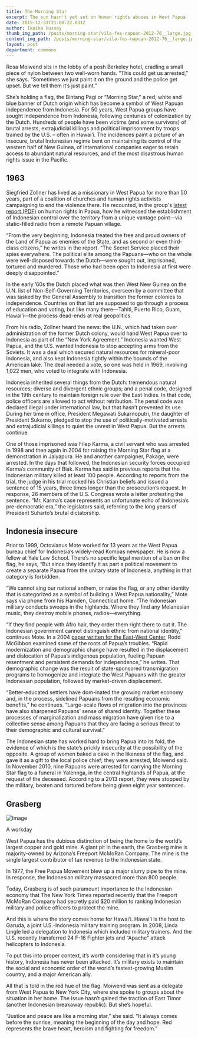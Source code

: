 ```yaml
---
title: The Morning Star
excerpt: The sun hasn't yet set on human rights abuses in West Papua
date: 2015-12-31T21:08:22.831Z
author: Ikaika Hussey
thumb_img_path: /posts/morning-star/vila-fes-napuan-2012-76__large.jpg
content_img_path: /posts/morning-star/vila-fes-napuan-2012-76__large.jpg
layout: post
department: commons
---
```


Rosa Moiwend sits in the lobby of a posh Berkeley hotel, cradling a small piece of nylon between two well-worn hands. “This could get us arrested,” she says. “Sometimes we just paint it on the ground and the police get upset. But we tell them it’s just paint.”

She’s holding a flag, the Bintang Pagi or “Morning Star,” a red, white and blue banner of Dutch origin which has become a symbol of West Papuan independence from Indonesia. For 50 years, West Papua groups have sought independence from Indonesia, following centuries of colonization by the Dutch. Hundreds of people have been victims (and some survivors) of brutal arrests, extrajudicial killings and political imprisonment by troops trained by the U.S. – often in Hawai‘i. The incidences paint a picture of an insecure, brutal Indonesian regime bent on maintaining its control of the western half of New Guinea, of international companies eager to retain access to abundant natural resources, and of the most disastrous human rights issue in the Pacific.
 
1963
----

Siegfried Zollner has lived as a missionary in West Papua for more than 50 years, part of a coalition of churches and human rights activists campaigning to end the violence there. He recounted, in the group's <a href="https://www.google.com/url?sa=t&rct=j&q=&esrc=s&source=web&cd=2&ved=2ahUKEwjSjOfRta3oAhXhN30KHQz0DzUQFjABegQIBxAB&url=https%3A%2F%2Fuprdoc.ohchr.org%2Fuprweb%2Fdownloadfile.aspx%3Ffilename%3D3704%26file%3DAnnexe2&usg=AOvVaw0_svEhUXeo4c0LGw1mYsDi">latest report (PDF)</a> on human rights in Papua, how he witnessed the establishment of Indonesian control over the territory from a unique vantage point—via static-filled radio from a remote Papuan village.

“From the very beginning, Indonesia treated the free and proud owners of the Land of Papua as enemies of the State, and as second or even third-class citizens,” he writes in the report. “The Secret Service placed their spies everywhere. The political elite among the Papuans—who on the whole were well-disposed towards the Dutch—were sought out, imprisoned, tortured and murdered. Those who had been open to Indonesia at first were deeply disappointed.”

In the early ’60s the Dutch placed what was then West New Guinea on the U.N. list of Non-Self-Governing Territories, overseen by a committee that was tasked by the General Assembly to transition the former colonies to independence. Countries on that list are supposed to go through a process of education and voting, but like many there—Tahiti, Puerto Rico, Guam, Hawai‘i—the process dead-ends at real geopolitics.

From his radio, Zollner heard the news: the U.N., which had taken over administration of the former Dutch colony, would hand West Papua over to Indonesia as part of the “New York Agreement.” Indonesia wanted West Papua, and the U.S. wanted Indonesia to stop accepting arms from the Soviets. It was a deal which secured natural resources for mineral-poor Indonesia, and also kept Indonesia tightly within the bounds of the American lake. The deal needed a vote, so one was held in 1969, involving 1,022 men, who voted to integrate with Indonesia.

Indonesia inherited several things from the Dutch: tremendous natural resources; diverse and divergent ethnic groups; and a penal code, designed in the 19th century to maintain foreign rule over the East Indies. In that code, police officers are allowed to act without retribution. The penal code was declared illegal under international law, but that hasn’t prevented its use. During her time in office, President Megawati Sukarnoputri, the daughter of President Sukarno, pledged to stop the use of politically-motivated arrests and extrajudicial killings to quiet the unrest in West Papua. But the arrests continue.

One of those imprisoned was Filep Karma, a civil servant who was arrested in 1998 and then again in 2004 for raising the Morning Star flag at a demonstration in Jaiyapura. He and another campaigner, Pakage, were arrested. In the days that followed, the Indonesian security forces occupied Karma’s community of Biak. Karma has said in previous reports that the Indonesian military killed at least 100 people. According to reports from the trial, the judge in his trial mocked his Christian beliefs and issued a sentence of 15 years, three times longer than the prosecution’s request. In response, 26 members of the U.S. Congress wrote a letter protesting the sentence. “Mr. Karma’s case represents an unfortunate echo of Indonesia’s pre-democratic era,” the legislators said, referring to the long years of President Suharto’s brutal dictatorship.

Indonesia insecure
----

Prior to 1999, Octovianus Mote worked for 13 years as the West Papua bureau chief for Indonesia’s widely-read Kompas newspaper. He is now a fellow at Yale Law School. There’s no specific legal mention of a ban on the flag, he says, “But since they identify it as part a political movement to create a separate Papua from the unitary state of Indonesia, anything in that category is forbidden.

“We cannot sing our national anthem, or raise the flag, or any other identity that is categorized as a symbol of building a West Papua nationality,” Mote says via phone from his Hamden, Connecticut home. “The Indonesian military conducts sweeps in the highlands. Where they find any Melanesian music, they destroy mobile phones, radios—everything.

“If they find people with Afro hair, they order them right there to cut it. The Indonesian government cannot distinguish ethnic from national identity,” continues Mote.
In a 2004 <a href="https://scholarspace.manoa.hawaii.edu/handle/10125/3512">paper written for the East-West Center</a>, Rodd McGibbon examined some of the roots of Papua’s troubles. “Rapid modernization and demographic change have resulted in the displacement and dislocation of Papua’s indigenous population, fueling Papuan resentment and persistent demands for independence,” he writes. That demographic change was the result of state-sponsored transmigration programs to homogenize and integrate the West Papuans with the greater Indonesian population, followed by market-driven displacement. 

“Better-educated settlers have dom-inated the growing market economy and, in the process, sidelined Papuans from the resulting economic benefits,” he continues. “Large-scale flows of migration into the provinces have also sharpened Papuans’ sense of shared identity. Together these processes of marginalization and mass migration have given rise to a collective sense among Papuans that they are facing a serious threat to their demographic and cultural survival.”

The Indonesian state has worked hard to bring Papua into its fold, the evidence of which is the state’s prickly insecurity at the possibility of the opposite. A group of women baked a cake in the likeness of the flag, and gave it as a gift to the local police chief; they were arrested, Moiwend said. In November 2010, nine Papuans were arrested for carrying the Morning Star flag to a funeral in Yalennga, in the central highlands of Papua, at the request of the deceased. According to a 2013 report, they were stopped by the military, beaten and tortured before being given eight year sentences.

Grasberg
----

![Image](https://upload.wikimedia.org/wikipedia/commons/0/05/Grasberg_mine.jpg "icon")
<div class="post-caption">A workday</div>

West Papua has the dubious distinction of being the home to the world’s largest copper and gold mine. A giant pit in the earth, the Grasberg mine is majority-owned by Arizona’s Freeport McMoRan Company. The mine is the single largest contributor of tax revenue to the Indonesian state.

In 1977, the Free Papua Movement blew up a major slurry pipe to the mine. In response, the Indonesian military massacred more than 800 people.

Today, Grasberg is of such paramount importance to the Indonesian economy that The New York Times reported recently that the Freeport McMoRan Company had secretly paid $20 million to ranking Indonesian military and police officers to protect the mine.

And this is where the story comes home for Hawai‘i. Hawai‘i is the host to Garuda, a joint U.S.-Indonesia military training program. In 2008, Linda Lingle led a delegation to Indonesia which included military trainers. And the U.S. recently transferred 24 F-16 Fighter jets and “Apache” attack helicopters to Indonesia.

To put this into proper context, it’s worth considering that in it’s young history, Indonesia has never been attacked. It’s military exists to maintain the social and economic order of the world’s fastest-growing Muslim country, and a major American ally.

All that is told in the red hue of the flag. Moiwend was sent as a delegate from West Papua to New York City, where she spoke to groups about the situation in her home. The issue hasn’t gained the traction of East Timor (another Indonesian breakaway republic). But she’s hopeful.

“Justice and peace are like a morning star,” she said. “It always comes before the sunrise, meaning the beginning of the day and hope. Red represents the brave heart, heroism and fighting for freedom.”